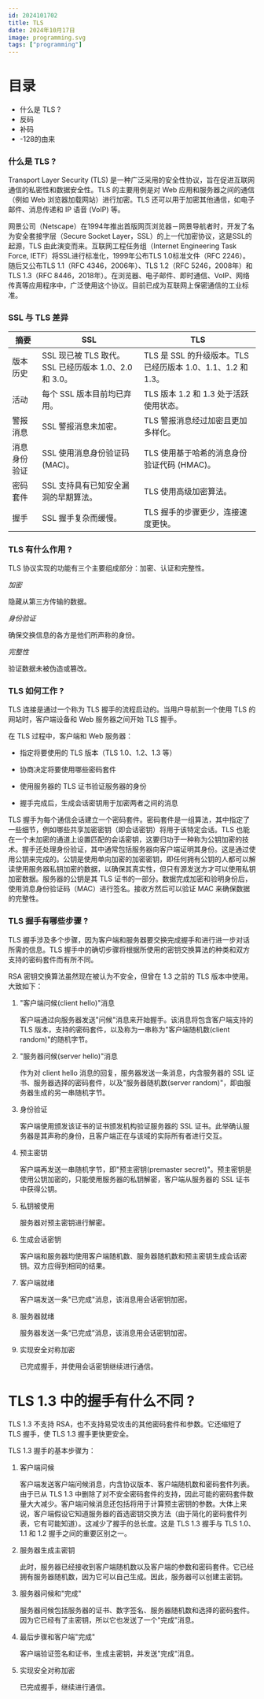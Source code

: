 ```yaml
---
id: 2024101702
title: TLS
date: 2024年10月17日
image: programming.svg
tags: ["programming"]
---
```



# 目录

- 什么是 TLS ?
- 反码
- 补码
- -128的由来


### 什么是 TLS ? 

Transport Layer Security (TLS) 是一种广泛采用的安全性协议，旨在促进互联网通信的私密性和数据安全性。TLS 的主要用例是对 Web 应用和服务器之间的通信（例如 Web 浏览器加载网站）进行加密。TLS 还可以用于加密其他通信，如电子邮件、消息传递和 IP 语音 (VoIP) 等。

网景公司（Netscape）在1994年推出首版网页浏览器－网景导航者时，开发了名为安全套接字层（Secure Socket Layer，SSL）的上一代加密协议，这是SSL的起源，TLS 由此演变而来。互联网工程任务组（Internet Engineering Task Force, IETF）将SSL进行标准化，1999年公布TLS 1.0标准文件（RFC 2246）。随后又公布TLS 1.1（RFC 4346，2006年）、TLS 1.2（RFC 5246，2008年）和TLS 1.3（RFC 8446，2018年）。在浏览器、电子邮件、即时通信、VoIP、网络传真等应用程序中，广泛使用这个协议。目前已成为互联网上保密通信的工业标准。

### SSL 与 TLS 差异

| 摘要         | SSL                                                   | TLS                                                          |
| ------------ | ----------------------------------------------------- | ------------------------------------------------------------ |
| 版本历史     | SSL 现已被 TLS 取代。SSL 已经历版本 1.0、2.0 和 3.0。 | TLS 是 SSL 的升级版本。TLS 已经历版本 1.0、1.1、1.2 和 1.3。 |
| 活动         | 每个 SSL 版本目前均已弃用。                           | TLS 版本 1.2 和 1.3 处于活跃使用状态。                       |
| 警报消息     | SSL 警报消息未加密。                                  | TLS 警报消息经过加密且更加多样化。                           |
| 消息身份验证 | SSL 使用消息身份验证码 (MAC)。                        | TLS 使用基于哈希的消息身份验证代码 (HMAC)。                  |
| 密码套件     | SSL 支持具有已知安全漏洞的早期算法。                  | TLS 使用高级加密算法。                                       |
| 握手         | SSL 握手复杂而缓慢。                                  | TLS 握手的步骤更少，连接速度更快。                           |

### TLS 有什么作用 ? 

TLS 协议实现的功能有三个主要组成部分：加密、认证和完整性。

*加密*

隐藏从第三方传输的数据。

*身份验证*

确保交换信息的各方是他们所声称的身份。

*完整性*

验证数据未被伪造或篡改。


### TLS 如何工作 ? 

TLS 连接是通过一个称为 TLS 握手的流程启动的。当用户导航到一个使用 TLS 的网站时，客户端设备和 Web 服务器之间开始 TLS 握手。

在 TLS 过程中，客户端和 Web 服务器：

- 指定将要使用的 TLS 版本（TLS 1.0、1.2、1.3 等）

- 协商决定将要使用哪些密码套件

- 使用服务器的 TLS 证书验证服务器的身份

- 握手完成后，生成会话密钥用于加密两者之间的消息

TLS 握手为每个通信会话建立一个密码套件。密码套件是一组算法，其中指定了一些细节，例如哪些共享加密密钥（即会话密钥）将用于该特定会话。TLS 也能在一个未加密的通道上设置匹配的会话密钥，这要归功于一种称为公钥加密的技术。握手还处理身份验证，其中通常包括服务器向客户端证明其身份。这是通过使用公钥来完成的。公钥是使用单向加密的加密密钥，即任何拥有公钥的人都可以解读使用服务器私钥加密的数据，以确保其真实性，但只有源发送方才可以使用私钥加密数据。服务器的公钥是其 TLS 证书的一部分。数据完成加密和验明身份后，使用消息身份验证码（MAC）进行签名。接收方然后可以验证 MAC 来确保数据的完整性。


### TLS 握手有哪些步骤 ? 

TLS 握手涉及多个步骤，因为客户端和服务器要交换完成握手和进行进一步对话所需的信息。TLS 握手中的确切步骤将根据所使用的密钥交换算法的种类和双方支持的密码套件而有所不同。

RSA 密钥交换算法虽然现在被认为不安全，但曾在 1.3 之前的 TLS 版本中使用。大致如下：

1. "客户端问候(client hello)"消息

   客户端通过向服务器发送"问候"消息来开始握手。该消息将包含客户端支持的 TLS 版本，支持的密码套件，以及称为一串称为"客户端随机数(client random)"的随机字节。

2. "服务器问候(server hello)"消息

   作为对 client hello 消息的回复，服务器发送一条消息，内含服务器的 SSL 证书、服务器选择的密码套件，以及"服务器随机数(server random)"，即由服务器生成的另一串随机字节。

3. 身份验证

   客户端使用颁发该证书的证书颁发机构验证服务器的 SSL 证书。此举确认服务器是其声称的身份，且客户端正在与该域的实际所有者进行交互。

4. 预主密钥

   客户端再发送一串随机字节，即"预主密钥(premaster secret)"。预主密钥是使用公钥加密的，只能使用服务器的私钥解密，客户端从服务器的 SSL 证书中获得公钥。

5. 私钥被使用

   服务器对预主密钥进行解密。

6. 生成会话密钥

   客户端和服务器均使用客户端随机数、服务器随机数和预主密钥生成会话密钥。双方应得到相同的结果。

7. 客户端就绪

   客户端发送一条"已完成"消息，该消息用会话密钥加密。

8. 服务器就绪

   服务器发送一条“已完成”消息，该消息用会话密钥加密。

9. 实现安全对称加密

   已完成握手，并使用会话密钥继续进行通信。


# TLS 1.3 中的握手有什么不同 ? 

TLS 1.3 不支持 RSA，也不支持易受攻击的其他密码套件和参数。它还缩短了 TLS 握手，使 TLS 1.3 握手更快更安全。

TLS 1.3 握手的基本步骤为：

1. 客户端问候

   客户端发送客户端问候消息，内含协议版本、客户端随机数和密码套件列表。由于已从 TLS 1.3 中删除了对不安全密码套件的支持，因此可能的密码套件数量大大减少。客户端问候消息还包括将用于计算预主密钥的参数。大体上来说，客户端假设它知道服务器的首选密钥交换方法（由于简化的密码套件列表，它有可能知道）。这减少了握手的总长度。这是 TLS 1.3 握手与 TLS 1.0、1.1 和 1.2 握手之间的重要区别之一。

2. 服务器生成主密钥
   
   此时，服务器已经接收到客户端随机数以及客户端的参数和密码套件。它已经拥有服务器随机数，因为它可以自己生成。因此，服务器可以创建主密钥。

3. 服务器问候和"完成"

   服务器问候包括服务器的证书、数字签名、服务器随机数和选择的密码套件。因为它已经有了主密钥，所以它也发送了一个"完成"消息。

4. 最后步骤和客户端"完成"

   客户端验证签名和证书，生成主密钥，并发送"完成"消息。

5. 实现安全对称加密

   已完成握手，继续进行通信。